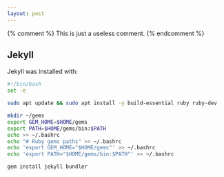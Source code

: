 ```yaml
---
layout: post
---
```


{% comment %}
This is just a useless comment.
{% endcomment %}

## Jekyll

Jekyll was installed with:

```sh
#!/bin/bash
set -e

sudo apt update && sudo apt install -y build-essential ruby ruby-dev

mkdir ~/gems
export GEM_HOME=$HOME/gems
export PATH=$HOME/gems/bin:$PATH
echo >> ~/.bashrc
echo "# Ruby gems paths" >> ~/.bashrc
echo 'export GEM_HOME="$HOME/gems"' >> ~/.bashrc
echo 'export PATH="$HOME/gems/bin:$PATH"' >> ~/.bashrc

gem install jekyll bundler
```
